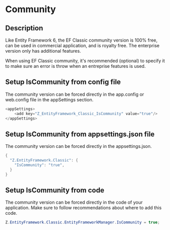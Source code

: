 # Community

## Description
Like Entity Framework 6, the EF Classic community version is 100% free, can be used in commercial application, and is royalty free. The enterprise version only has additional features.

When using EF Classic community, it's recommended (optional) to specify it to make sure an error is throw when an entreprise features is used.

## Setup IsCommunity from config file
The community version can be forced directly in the app.config or web.config file in the appSettings section.


```csharp
<appSettings>
	<add key="Z_EntityFramework_Classic_IsCommunity" value="true"/>
</appSettings>
```

## Setup IsCommunity from appsettings.json file
The community version can be forced directly in the appsettings.json.

```csharp
{
  "Z.EntityFramework.Classic": {
    "IsCommunity": "true",
  }
}
```

## Setup IsCommunity from code
The community version can be forced directly in the code of your application. Make sure to follow recommendations about where to add this code.

```csharp
Z.EntityFramework.Classic.EntityFrameworkManager.IsCommunity = true;
```
